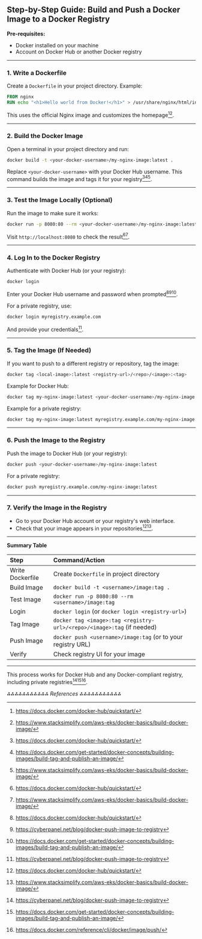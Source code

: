 ## Step-by-Step Guide: Build and Push a Docker Image to a Docker Registry

**Pre-requisites:**

- Docker installed on your machine
- Account on Docker Hub or another Docker registry

---

### 1. Write a Dockerfile

Create a `Dockerfile` in your project directory. Example:

```Dockerfile
FROM nginx
RUN echo "<h1>Hello world from Docker!</h1>" > /usr/share/nginx/html/index.html
```

This uses the official Nginx image and customizes the homepage[^2][^5].

---

### 2. Build the Docker Image

Open a terminal in your project directory and run:

```bash
docker build -t <your-docker-username>/my-nginx-image:latest .
```

Replace `<your-docker-username>` with your Docker Hub username. This command builds the image and tags it for your registry[^2][^4][^5].

---

### 3. Test the Image Locally (Optional)

Run the image to make sure it works:

```bash
docker run -p 8080:80 --rm <your-docker-username>/my-nginx-image:latest
```

Visit `http://localhost:8080` to check the result[^2][^5].

---

### 4. Log In to the Docker Registry

Authenticate with Docker Hub (or your registry):

```bash
docker login
```

Enter your Docker Hub username and password when prompted[^2][^3][^4].

For a private registry, use:

```bash
docker login myregistry.example.com
```

And provide your credentials[^3].

---

### 5. Tag the Image (If Needed)

If you want to push to a different registry or repository, tag the image:

```bash
docker tag <local-image>:latest <registry-url>/<repo>/<image>:<tag>
```

Example for Docker Hub:

```bash
docker tag my-nginx-image:latest <your-docker-username>/my-nginx-image:latest
```

Example for a private registry:

```bash
docker tag my-nginx-image:latest myregistry.example.com/my-nginx-image:latest
```


---

### 6. Push the Image to the Registry

Push the image to Docker Hub (or your registry):

```bash
docker push <your-docker-username>/my-nginx-image:latest
```

For a private registry:

```bash
docker push myregistry.example.com/my-nginx-image:latest
```


---

### 7. Verify the Image in the Registry

- Go to your Docker Hub account or your registry's web interface.
- Check that your image appears in your repositories[^2][^5].

---

**Summary Table**


| Step | Command/Action |
| :-- | :-- |
| Write Dockerfile | Create `Dockerfile` in project directory |
| Build Image | `docker build -t <username>/image:tag .` |
| Test Image | `docker run -p 8080:80 --rm <username>/image:tag` |
| Login | `docker login` (or `docker login <registry-url>`) |
| Tag Image | `docker tag <image>:tag <registry-url>/<repo>/<image>:tag` (if needed) |
| Push Image | `docker push <username>/image:tag` (or to your registry URL) |
| Verify | Check registry UI for your image |


---

This process works for Docker Hub and any Docker-compliant registry, including private registries[^3][^4][^8].

*⁂⁂⁂⁂⁂⁂⁂⁂⁂⁂⁂ References ⁂⁂⁂⁂⁂⁂⁂⁂⁂⁂⁂*

[^1]: https://docs.gitlab.com/user/packages/container_registry/build_and_push_images/

[^2]: https://docs.docker.com/docker-hub/quickstart/

[^3]: https://cyberpanel.net/blog/docker-push-image-to-registry

[^4]: https://docs.docker.com/get-started/docker-concepts/building-images/build-tag-and-publish-an-image/

[^5]: https://www.stacksimplify.com/aws-eks/docker-basics/build-docker-image/

[^6]: https://developer.harness.io/docs/continuous-integration/use-ci/build-and-upload-artifacts/build-and-push/build-and-push-to-docker-registry/

[^7]: https://support.atlassian.com/bitbucket-cloud/docs/build-and-push-a-docker-image-to-a-container-registry/

[^8]: https://docs.docker.com/reference/cli/docker/image/push/

[^9]: https://docs.docker.com/get-started/introduction/build-and-push-first-image/

[^10]: https://github.com/docker/build-push-action

